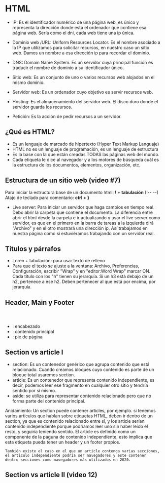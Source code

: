 # HTML
- IP: Es el identificador numérico de una página web, es único y representa la dirección donde está el ordenador que contiene esa página web. Sería como el dni, cada web tiene una ip única.

- Dominio web /URL: Uniform Resources Locator. Es el nombre asociado a la IP que utilizamos para solicitar recursos, en nuestro caso un sitio web. Damos un nombre a esa dirección ip para recordar el dominio.

- DNS: Domain Name System. Es un servidor cuya principal función es traducir el nombre de dominio a su identificador único.

- Sitio web: Es un conjunto de uno o varios recursos web alojados en el mismo dominio.

- Servidor web: Es un ordenador cuyo objetivo es servir recursos web.

- Hosting: Es el almacenamiento del servidor web. El disco duro donde el servidor guarda los recursos.

- Petición: Es la acción de pedir recursos a un servidor.

## ¿Qué es HTML?
* Es un lenguaje de marcado de hipertexto (Hyper Text Markup Languaje)
* HTML no es un lenguaje de programación, es un lenguaje de estructura
* Es la base con la que están creadas TODAS las páginas web del mundo.
* Cada etiqueta le dice al navegador y a los motores de búsqueda cuál es la estructura de los documentos, elementos, organización, etc.

## Estructura de un sitio web (video #7)
Para iniciar la estructura base de un documento html: **! + tabulación** (!-- --)
Atajo de teclado para comentario: **ctrl + }**

* Live server: Para iniciar un servidor que haga cambios en tiempo real. Debo abrir la carpeta que contiene el documento.
La diferencia entre abrir el html desde la carpeta e ir actualizando y usar el live server como servidor, es que en el primero en la barra de tareas a la izquierda dirá "Archivo" y en el otro mostrará una dirección ip. Así trabajamos en nuestra página como si estuviéramos trabajando con un servidor real.

## Títulos y párrafos
* Loren + tabulación: para usar texto de relleno
* Para que el texto se ajuste a la ventana: Archivo, Preferencias, Configuración, escribir "Wrap" y en "editor:Word Wrap" marcar ON.
Cada título con los "h" tienen su jerarquía. Si un h3 está debajo de un h2, pertenece a ese h2. Deben pertenecer al que está por encima, por jerarquía.

## Header, Main y Footer
* <header></header>: encabezado
* <main></main>: contenido principal
* <footer></footer>: pie de página

## Section vs article I
* section: Es un contenedor genérico que agrupa contenido que está relacionado. Cuando creamos bloques cuyo contenido es parte de un bloque total usaremos section.
* article: Es un contenedor que representa contenido independiente, es decir, podemos leer ese fragmento en cualquier otro sitio y tendría sentido por sí mismo.
* aside: se utiliza para representar contenido relacionado pero que no forma parte del contenido principal. 

Anidamiento:
    Un section puede contener articles, por ejemplo. si tenemos varios artículos que hablan sobre etiquetas HTML, deben ir dentro de un section, ya que es contenido relacionado entre sí, y los article serían contenido independiente porque podríamos leer uno sin haber leído el resto, y seguiría teniendo sentido.
    El article es definido como un componente de la páguna de contenido independiente, esto implica que esta etiqueta pueda tener un header y un footer propios.

    También existe el caso en el que un article contenga varias secciones, el articulo independiente podría ser navegadores y este contener dentro secciones como navegadores más utilizados en 2020.

## Section vs article II (video 12)


